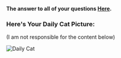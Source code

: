 **The answer to all of your questions  [Here](http://www.staggeringbeauty.com).** 

### Here's Your Daily Cat Picture:
(I am not responsible for the content below)
<!-- START_CAT_PICTURE -->
![Daily Cat](https://cdn2.thecatapi.com/images/bo1.jpg)
<!-- END_CAT_PICTURE -->
